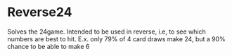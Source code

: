# Reverse24
Solves the 24game. Intended to be used in reverse, i.e, to see which numbers are best to hit. E.x. only 79% of 4 card draws make 24, but a 90% chance to be able to make 6
